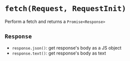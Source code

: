 # `fetch(Request, RequestInit)`

Perform a fetch and returns a `Promise<Response>`

## `Response`

- `response.json()`: get response's body as a JS object
- `response.text()`: get response's body as text
